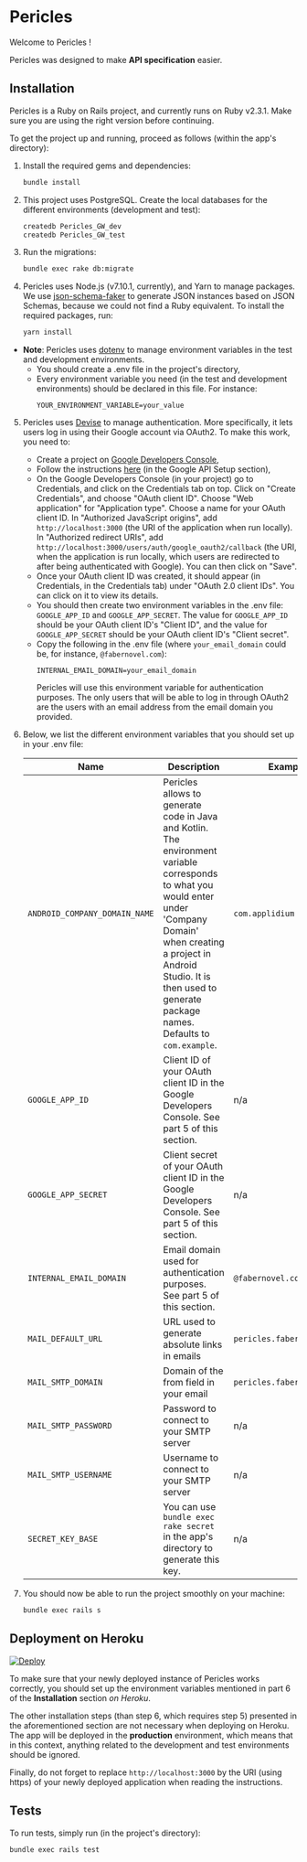 # Pericles

Welcome to Pericles !

Pericles was designed to make **API specification** easier.

## Installation

Pericles is a Ruby on Rails project, and currently runs on Ruby v2.3.1. Make sure you are using the right version before
 continuing.

To get the project up and running, proceed as follows (within the app's directory):

1. Install the required gems and dependencies:
   ```sh
   bundle install
   ```

2. This project uses PostgreSQL. Create the local databases for the different environments (development and test):
   ```sh
   createdb Pericles_GW_dev
   createdb Pericles_GW_test
   ```

3. Run the migrations:
   ```sh
   bundle exec rake db:migrate
   ```

4. Pericles uses Node.js (v7.10.1, currently), and Yarn to manage packages. We use
 [json-schema-faker](https://github.com/json-schema-faker/json-schema-faker) to generate JSON instances based on JSON Schemas,
 because we could not find a Ruby equivalent. To install the required packages, run:
   ```sh
   yarn install
   ```

* **Note**: Pericles uses [dotenv](https://github.com/bkeepers/dotenv) to manage environment variables in the test and development
 environments.
   * You should create a .env file in the project's directory,
   * Every environment variable you need (in the test and development environments) should be declared in this file. For instance:
      ```
      YOUR_ENVIRONMENT_VARIABLE=your_value
      ```

5. Pericles uses [Devise](https://github.com/plataformatec/devise) to manage authentication. More specifically, it lets users log
 in using their Google account via OAuth2. To make this work, you need to:
   * Create a project on [Google Developers Console](https://console.developers.google.com),
   * Follow the instructions [here](https://github.com/zquestz/omniauth-google-oauth2#google-api-setup) (in the Google API
    Setup section),
   * On the Google Developers Console (in your project) go to Credentials, and click on the Credentials tab on top. Click on
    "Create Credentials", and choose "OAuth client ID". Choose "Web application" for "Application type". Choose a name for your
    OAuth client ID. In "Authorized JavaScript origins", add `http://localhost:3000` (the URI of the application when run
    locally). In "Authorized redirect URIs", add `http://localhost:3000/users/auth/google_oauth2/callback` (the URI, when the
    application is run locally, which users are redirected to after being authenticated with Google). You can then click on
    "Save".
   * Once your OAuth client ID was created, it should appear (in Credentials, in the Credentials tab) under
    "OAuth 2.0 client IDs". You can click on it to view its details.
   * You should then create two environment variables in the .env file: `GOOGLE_APP_ID` and `GOOGLE_APP_SECRET`. The value for
    `GOOGLE_APP_ID` should be your OAuth client ID's "Client ID", and the value for `GOOGLE_APP_SECRET` should be your OAuth
    client ID's "Client secret".
   * Copy the following in the .env file (where `your_email_domain` could be, for instance, `@fabernovel.com`):
      ```
      INTERNAL_EMAIL_DOMAIN=your_email_domain
      ```
      Pericles will use this environment variable for authentication purposes. The only users that will be able to log in through
       OAuth2 are the users with an email address from the email domain you provided.

6. Below, we list the different environment variables that you should set up in your .env file:

   Name | Description | Example
   --- | --- | ---
   `ANDROID_COMPANY_DOMAIN_NAME` | Pericles allows to generate code in Java and Kotlin. The environment variable corresponds to what you would enter under 'Company Domain' when creating a project in Android Studio. It is then used to generate package names. Defaults to `com.example`. | `com.applidium`
   `GOOGLE_APP_ID` | Client ID of your OAuth client ID in the Google Developers Console. See part 5 of this section. | n/a
   `GOOGLE_APP_SECRET` | Client secret of your OAuth client ID in the Google Developers Console. See part 5 of this section. | n/a
   `INTERNAL_EMAIL_DOMAIN` | Email domain used for authentication purposes. See part 5 of this section. | `@fabernovel.com`
   `MAIL_DEFAULT_URL` | URL used to generate absolute links in emails | `pericles.fabernovel.com`
   `MAIL_SMTP_DOMAIN` | Domain of the from field in your email | `pericles.fabernovel.com`
   `MAIL_SMTP_PASSWORD` | Password to connect to your SMTP server | n/a
   `MAIL_SMTP_USERNAME` | Username to connect to your SMTP server | n/a
   `SECRET_KEY_BASE` | You can use `bundle exec rake secret` in the app's directory to generate this key. | n/a

7. You should now be able to run the project smoothly on your machine:
   ```sh
   bundle exec rails s
   ```

## Deployment on Heroku

[![Deploy](https://www.herokucdn.com/deploy/button.png)](https://heroku.com/deploy)

To make sure that your newly deployed instance of Pericles works correctly, you should set up the environment variables mentioned
 in part 6 of the **Installation** section *on Heroku*.

The other installation steps (than step 6, which requires step 5) presented in the aforementioned section are not necessary when
 deploying on Heroku. The app will be deployed in the **production** environment, which means that in this context, anything
 related to the development and test environments should be ignored.

Finally, do not forget to replace `http://localhost:3000` by the URI (using https) of your newly deployed application when reading
 the instructions.

## Tests

To run tests, simply run (in the project's directory):
```sh
bundle exec rails test
```
